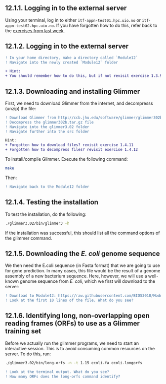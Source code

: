 ## 12.1.1. Logging in to the external server
Using your terminal, log in to either `itf-appn-test01.hpc.uio.no` or `itf-appn-test02.hpc.uio.no`. If you have forgotten how to do this, refer back to the [exercises from last week](https://github.com/BIOS3010/Module-7---HTS/blob/main/00-Get_started.md#logging-on-to-the-server).

## 12.1.2. Logging in to the external server
```diff
! In your home directory, make a directory called `Module12` 
! Navigate into the newly created `Module12` folder
```

```diff
+ Hint:
+ You should remember how to do this, but if not revisit exercise 1.3.9 and 1.3.3
```

## 12.1.3. Downloading and installing Glimmer
First, we need to download Glimmer from the internet, and decompresss (unzip) the file:
```diff
! Download Glimmer from http://ccb.jhu.edu/software/glimmer/glimmer302b.tar.gz
! Decompress the glimmer302b.tar.gz file
! Navigate into the glimmer3.02 folder 
! Navigate further into the src folder 
```

```diff
Hint: 
+ Forgotten how to download files? revisit exercise 1.4.11
+ Forgotten how to decompress files? revisit exercise 1.4.12
```
To install/compile Glimmer. Execute the following command:

```bash
make
```

Then:
```diff
! Navigate back to the Module12 folder
```

## 12.1.4. Testing the installation
To test the installation, do the following:
```bash
./glimmer3.02/bin/glimmer3 -h
```
If the installation was successful, this should list all the command options of the glimmer command.

## 12.1.5. Downloading the *E. coli* genome sequence
We then need the E.coli sequence (in Fasta format) that we are going to use for gene prediction. In many cases, this file would be the result of a genome assembly of a new bacterium sequence. Here, however, we will use a well-known genome sequence from *E. coli*, which we first will download to the server:

```diff
! Download to Module12: https://raw.githubusercontent.com/BIOS3010/Module-12-Gene-annotation/main/ecoli.fa
! Look at the first 10 lines of the file. What do you see?
```
## 12.1.6. Identifying long, non-overlapping open reading frames (ORFs) to use as a Glimmer training set
Before we actually run the glimmer programs, we need to start an interactive session. This is to avoid consuming common resources on the server. To do this, run:
```bash
./glimmer3.02/bin/long-orfs -n -t 1.15 ecoli.fa ecoli.longorfs
```

```diff
! Look at the terminal output. What do you see?
! How many ORFs does the long-orfs command identify?
```




